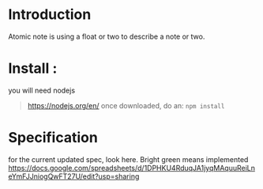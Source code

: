 # Introduction 
Atomic note is using a float or two to describe a note or two. 
# Install :
you will need nodejs
> https://nodejs.org/en/
once downloaded, do an:
`npm install`
# Specification
for the current updated spec, look here. Bright green means implemented
https://docs.google.com/spreadsheets/d/1DPHKU4RduqJA1jyqMAquuReiLneYmFJJniogQwFT27U/edit?usp=sharing



